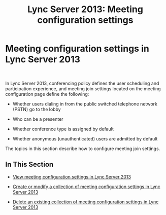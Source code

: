 ﻿---
title: 'Lync Server 2013: Meeting configuration settings'
TOCTitle: Meeting configuration settings
ms:assetid: 484c1426-c18a-4fc9-84d5-cc42689b59b8
ms:mtpsurl: https://technet.microsoft.com/en-us/library/JJ688045(v=OCS.15)
ms:contentKeyID: 49733637
ms.date: 07/23/2014
mtps_version: v=OCS.15
---

# Meeting configuration settings in Lync Server 2013

 


In Lync Server 2013, conferencing policy defines the user scheduling and participation experience, and meeting join settings located on the meeting configuration page define the following:

  - Whether users dialing in from the public switched telephone network (PSTN) go to the lobby

  - Who can be a presenter

  - Whether conference type is assigned by default

  - Whether anonymous (unauthenticated) users are admitted by default

The topics in this section describe how to configure meeting join settings.

## In This Section

  - [View meeting configuration settings in Lync Server 2013](lync-server-2013-view-meeting-configuration-settings.md)

  - [Create or modify a collection of meeting configuration settings in Lync Server 2013](lync-server-2013-create-or-modify-a-collection-of-meeting-configuration-settings.md)

  - [Delete an existing collection of meeting configuration settings in Lync Server 2013](lync-server-2013-delete-an-existing-collection-of-meeting-configuration-settings.md)

